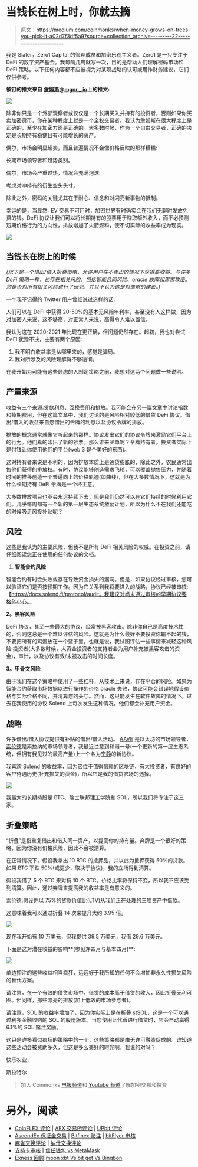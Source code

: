 # 当钱长在树上时，你就去摘

> 原文：<https://medium.com/coinmonks/when-money-grows-on-trees-you-pick-it-a02d7f3df5a9?source=collection_archive---------22----------------------->

我是 Slater，Zero1 Capital 的管理成员和加密乐观主义者。Zero1 是一只专注于 DeFi 的数字资产基金。我每隔几周就写一次，目的是帮助人们理解密码市场和 DeFi 策略。以下任何内容都不应被视为对某项战略的认可或用作财务建议，它们仅供参考。

**被钉的推文来自** [**詹姆斯**](https://medium.com/u/5647d5603347?source=post_page-----a02d7f3df5a9--------------------------------)**@**[**mgnr _ io**](https://twitter.com/mgnr_io?s=20&t=_qZ8uQ4orumMArc-qwP4lw)**上的推文:**

![](img/8c8cfcb0c220e8707da5dd79c70bdc18.png)

除非你只是一个外部观察者或仅仅是一个长期买入并持有的投资者，否则如果你买卖加密货币，你在某种程度上就是一个全权交易者。我认为詹姆斯在很大程度上是正确的，至少在加密方面是正确的。大多数时候，作为一个自由交易者，正确的决定是长期持有稳健且有可能增长的资产。

偶尔，市场会明显超卖，而且普遍情况不会像价格反映的那样糟糕:

长期市场领导者和趋势类别。

偶尔，市场会严重过热，情况会充满泡沫:

考虑对冲持有的衍生空头头寸。

除此之外，密码的关键尤其在于耐心、信念和对闪亮新事物的抵制。

幸运的是，当显然+EV 交易不可用时，加密世界有时确实会在我们无聊时发放免费的钱。DeFi 协议让我们可以将长期持有的股票用于赚取额外收入，而不必预测短期价格行为的方向性，排放增加了火箭燃料，使不切实际的收益率成为现实。

![](img/376011dcb6b0d78cca47bcc655e6ab13.png)

## **当钱长在树上的时候**

*(以下是一个借出/借入折叠策略，允许用户在不卖出的情况下获得高收益。与许多 DeFi 策略一样，也存在相关风险，包括智能合同风险、oracle 故障和黑客攻击。您是否对所有相关风险进行了研究，并且不认为这是对策略的建议。)*

一个我不记得的 Twitter 用户曾经说过这样的话:

人们可以在 DeFi 中获得 20-50%的基本无风险年利率，甚至没有人这样做，因为对加密人来说，这不够高，对正常人来说，高得令人难以置信。

我认为这在 2020-2021 年比现在更正确，但问题仍然存在。起初，我也对尝试 DeFi 犹豫不决，主要有两个原因:

1.  我不明白收益率是从哪里来的，感觉是骗局。
2.  我对所涉及的风险理解得不够透彻。

在我开始为可能有这些顾虑的人制定策略之前，我想对这两个问题做一些说明。

## 产量来源

收益有三个来源:贷款利息、互换费用和排放。我可能会在另一篇文章中讨论指数和掉期费用，但在这篇文章中，我们讨论的是风险相对较低的借贷 DeFi 协议。借出/借入的收益来自您借出的令牌的利息以及协议令牌的排放。

排放的概念通常就像它听起来的那样。协议发出它们的协议令牌来激励它们平台上的行为。他们真的印出了新的钞票。那么谁来买单呢？令牌持有者。投资者实际上是付钱让你使用他们的平台(web 3 是个美好的东西)。

这对持有者来说是不利的，因为排放本质上是通货膨胀的，除此之外，农民通常出售他们获得的排放权。有时，协议能够创造需求飞轮，可以覆盖抛售压力，并随着时间的推移创造一个普遍向上的价格轨迹(如曲线)，但在大多数情况下，这就是为什么长期持有 DeFi 令牌是一个坏主意。

大多数排放项目也不会永远持续下去，但是我们仍然可以在它们持续的时候利用它们。几乎每周都有一个新的第一层生态系统激励计划，所以为什么不在我们还能吃的时候吸走风投补贴呢？

## 风险

这些是我认为的主要风险，但我不是所有 DeFi 相关风险的权威。在投资之前，请仔细阅读您正在使用的任何协议的文档。

1.  **智能合约风险**

智能合约有时会失败或存在导致资金损失的漏洞。但是，如果协议经过审核，您可以验证它们是否按预期工作。因为它关系到我将要进入的战略，协议已经被审核:【https://docs.solend.fi/protocol/audit。我建议对尚未通过审核的早期协议要格外小心。

**2。黑客风险**

DeFi 协议，甚至一些最大的协议，经常被黑客攻击。除非你自己是高度技术性的，否则这总是一个难以评估的风险。这就是为什么最好不要投资你输不起的钱，不要把所有的鸡蛋放在一个篮子里。也就是说，我试图评估一些事情来减轻这种风险:投资者(大多数时候，大资金投资者的支持者会为用户补充被黑客攻击的资金)，审计，以及协议有效/未被攻击的时间长度。

**3。甲骨文风险**

由于我们在这个策略中使用了一些杠杆，从技术上来说，存在平仓的风险。如果为智能合约获取市场数据以进行操作的价格 oracle 失败，协议可能会错误地假设价格与实际价格不同，并清算您的头寸。然而，这只能发生在软件故障的情况下。过去在我使用的协议 Solend 上每次发生这种情况，他们都会补充用户资金。

## 战略

许多借出/借入协议提供有补贴的借出/借入活动。 [AAVE](https://aave.com/) 是以太坊的市场领导者，[索伦德](https://solend.fi/)是索拉纳的市场领导者，我最近注意到和谐一号(一个更新的第一层生态系统，但拥有我见过的最高产量)上一个名为[宁静](https://www.tranquil.finance/)的新协议。

我喜欢 Solend 的收益率，因为它位于值得信赖的区块链，有大投资者，有良好的客户待遇历史(补充损失的资金)，所以它是我的借贷农场的选择。

![](img/0e2171637d698615dbcac4081d4a1c90.png)

我最大的长期持股是 BTC、瑞士联邦理工学院和 SOL，所以我们将专注于这三家。

## 折叠策略

“折叠”是指重复借出和借入同一资产，以提高你的持有量。弃牌是一个很好的策略，因为你没有价格风险，因此不会被清算。

在正常情况下，假设我拿出 10 BTC 的抵押品，并以此为抵押获得 50%的贷款。如果 BTC 下跌 50%(或更少，取决于协议)，我的立场得到清算。

假设我借了 5 个 BTC 来对抗 10 个 BTC。价格比率将保持不变，所以我不应该受到清算。因此，通过弃牌来提高我的收益率是有意义的。

索伦德:假设你以 75%的贷款价值比(LTV)从我们正在处理的三项资产中借款。

这意味着我可以通过折叠 14 次来提升大约 3.95 倍。

![](img/e18f87648be9c1d7132342d49b5e6181.png)

现在我开始有 10 万美元，但我提供 39.5 万美元，我借 29.6 万美元。

下面是这对潜在收益的影响**(参见净四月与基本四月)**:

![](img/2326d1e3554f2d335430de4234df1734.png)

单边押注的这些收益相当疯狂，远远好于我所知的任何不会增加非永久性损失风险的替代方案。

请注意，在一个有效的借贷市场中，借贷的成本高于借贷的收入，因此折叠无利可图。但同样，那些漂亮的排放(加上低效的市场参与者)。

请注意，SOL 的收益率增加了，因为你实际上是在折叠 stSOL，这是一个可以通过利多金融收购的 SOL 的股份版本。当您使用此代币进行借贷时，它会自动赢得 6.1%的 SOL 赌注奖励。

这只是许多看似疯狂的策略中的一个，这些策略都是由无许可融资促成的。谁知道这些活动会被资助多久，但这是多么美好的时光啊，我说的对吗？

快乐农业，

斯拉特尔

> 加入 Coinmonks [电报频道](https://t.me/coincodecap)和 [Youtube 频道](https://www.youtube.com/c/coinmonks/videos)了解加密交易和投资

# 另外，阅读

*   [CoinFLEX 评论](https://coincodecap.com/coinflex-review) | [AEX 交易所评论](https://coincodecap.com/aex-exchange-review) | [UPbit 评论](https://coincodecap.com/upbit-review)
*   [AscendEx 保证金交易](https://coincodecap.com/ascendex-margin-trading) | [Bitfinex 赌注](https://coincodecap.com/bitfinex-staking) | [bitFlyer 审核](https://coincodecap.com/bitflyer-review)
*   [麻雀交换评论](https://coincodecap.com/sparrow-exchange-review) | [纳什交换评论](https://coincodecap.com/nash-exchange-review)
*   [支持卡审核](https://coincodecap.com/uphold-card-review) | [信任钱包 vs MetaMask](https://coincodecap.com/trust-wallet-vs-metamask)
*   [Exness 回顾](https://coincodecap.com/exness-review)|[moon xbt Vs bit get Vs Bingbon](https://coincodecap.com/bingbon-vs-bitget-vs-moonxbt)